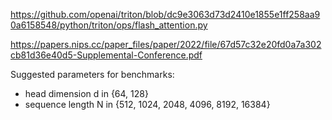 https://github.com/openai/triton/blob/dc9e3063d73d2410e1855e1ff258aa90a6158548/python/triton/ops/flash_attention.py

https://papers.nips.cc/paper_files/paper/2022/file/67d57c32e20fd0a7a302cb81d36e40d5-Supplemental-Conference.pdf

Suggested parameters for benchmarks:
- head dimension d in {64, 128}
- sequence length N in {512, 1024, 2048, 4096, 8192, 16384}
